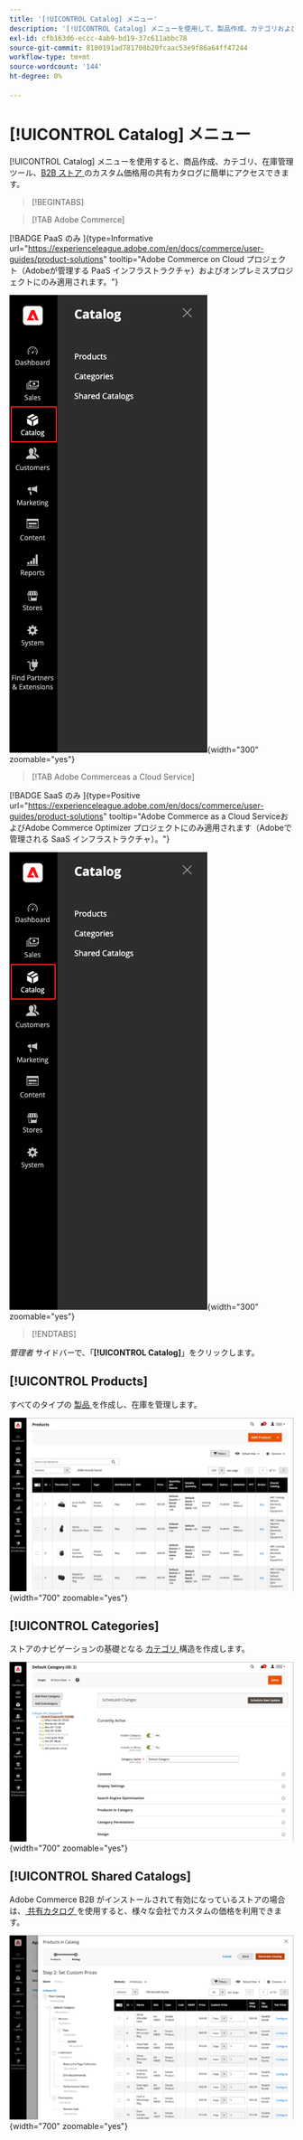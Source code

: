 ```yaml
---
title: '[!UICONTROL Catalog] メニュー'
description: '[!UICONTROL Catalog] メニューを使用して、製品作成、カテゴリおよび在庫管理ツールにアクセスします。'
exl-id: cfb163d6-eccc-4ab9-bd19-37c611abbc78
source-git-commit: 8100191ad781708b20fcaac53e9f86a64ff47244
workflow-type: tm+mt
source-wordcount: '144'
ht-degree: 0%

---
```


# [!UICONTROL Catalog] メニュー

[!UICONTROL Catalog] メニューを使用すると、商品作成、カテゴリ、在庫管理ツール、[B2B ストア ](https://experienceleague.adobe.com/docs/commerce-admin/b2b/introduction.html) のカスタム価格用の共有カタログに簡単にアクセスできます。

>[!BEGINTABS]

>[!TAB Adobe Commerce]

[!BADGE PaaS のみ &#x200B;]{type=Informative url="https://experienceleague.adobe.com/en/docs/commerce/user-guides/product-solutions" tooltip="Adobe Commerce on Cloud プロジェクト（Adobeが管理する PaaS インフラストラクチャ）およびオンプレミスプロジェクトにのみ適用されます。"}

![ カタログメニュー ](./assets/admin-menu-catalog.png){width="300" zoomable="yes"}

>[!TAB Adobe Commerceas a Cloud Service]

[!BADGE SaaS のみ &#x200B;]{type=Positive url="https://experienceleague.adobe.com/en/docs/commerce/user-guides/product-solutions" tooltip="Adobe Commerce as a Cloud ServiceおよびAdobe Commerce Optimizer プロジェクトにのみ適用されます（Adobeで管理される SaaS インフラストラクチャ）。"}

![ カタログメニュー ](./assets/admin-menu-catalog-accs.png){width="300" zoomable="yes"}

>[!ENDTABS]

_管理者_ サイドバーで、「**[!UICONTROL Catalog]**」をクリックします。

## [!UICONTROL Products]

すべてのタイプの [ 製品 ](products-list.md) を作成し、在庫を管理します。

![ 製品グリッド ](./assets/products-grid.png){width="700" zoomable="yes"}

## [!UICONTROL Categories]

ストアのナビゲーションの基礎となる [ カテゴリ ](categories.md) 構造を作成します。

![ カテゴリワークスペース ](./assets/category-workspace.png){width="700" zoomable="yes"}

## [!UICONTROL Shared Catalogs]

Adobe Commerce B2B がインストールされて有効になっているストアの場合は、[ 共有カタログ ](https://experienceleague.adobe.com/docs/commerce-admin/b2b/shared-catalogs/catalog-shared.html) を使用すると、様々な会社でカスタムの価格を利用できます。

![ 共有カタログ製品 ](./assets/shared-catalog-setup.png){width="700" zoomable="yes"}
